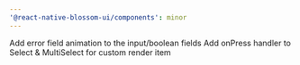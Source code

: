 ```yaml
---
'@react-native-blossom-ui/components': minor
---
```


Add error field animation to the input/boolean fields
Add onPress handler to Select & MultiSelect for custom render item
